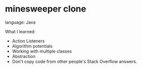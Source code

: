 # minesweeper clone
language: Java

What I learned:
  * Action Listeners
  * Algorithm potentials
  * Working with multiple classes
  * Abstraction
  * Don't copy code from other people's Stack Overflow answers.
